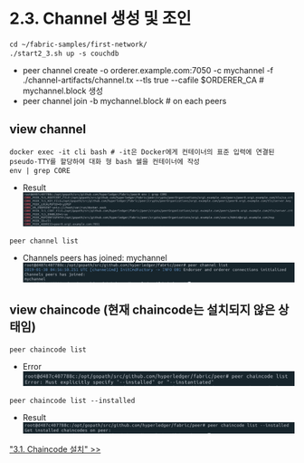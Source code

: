 # 2.3. Channel 생성 및 조인
```shell
cd ~/fabric-samples/first-network/
./start2_3.sh up -s couchdb
```
- peer channel create -o orderer.example.com:7050 -c mychannel -f ./channel-artifacts/channel.tx --tls true --cafile $ORDERER_CA   # mychannel.block 생성
- peer channel join -b mychannel.block   # on each peers

## view channel
```shell
docker exec -it cli bash # -it은 Docker에게 컨테이너의 표준 입력에 연결된 pseudo-TTY를 할당하여 대화 형 bash 쉘을 컨테이너에 작성
env | grep CORE
```
* Result
![](https://github.com/skblockedu/edu19/blob/master/images/Session2_3_1.png)


```shell
peer channel list
```
* Channels peers has joined: mychannel
![](https://github.com/skblockedu/edu19/blob/master/images/Session2_3_2.png)

## view chaincode (현재 chaincode는 설치되지 않은 상태임)
```
peer chaincode list
```
* Error
![](https://github.com/skblockedu/edu19/blob/master/images/Session2_3_3.png)

```
peer chaincode list --installed
```
* Result
![](https://github.com/skblockedu/edu19/blob/master/images/Session2_3_4.png)

["3.1. Chaincode 설치" >>](https://github.com/skblockedu/edu19/blob/master/Session3_1.md)
